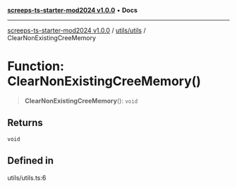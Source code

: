 [**screeps-ts-starter-mod2024 v1.0.0**](../../../README.md) • **Docs**

***

[screeps-ts-starter-mod2024 v1.0.0](../../../modules.md) / [utils/utils](../README.md) / ClearNonExistingCreeMemory

# Function: ClearNonExistingCreeMemory()

> **ClearNonExistingCreeMemory**(): `void`

## Returns

`void`

## Defined in

utils/utils.ts:6
